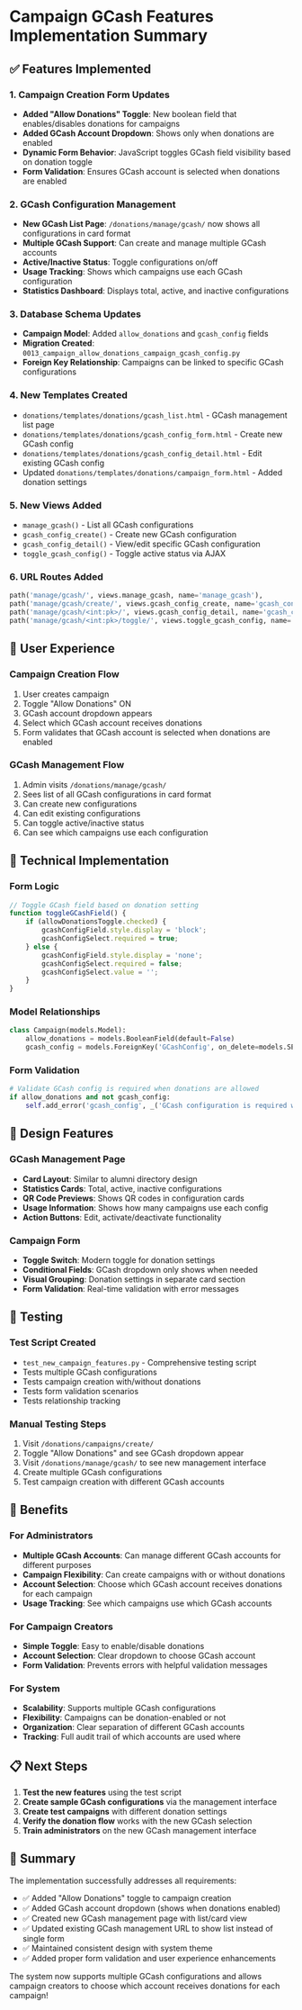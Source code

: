 # Campaign GCash Features Implementation Summary

## ✅ Features Implemented

### 1. **Campaign Creation Form Updates**
- **Added "Allow Donations" Toggle**: New boolean field that enables/disables donations for campaigns
- **Added GCash Account Dropdown**: Shows only when donations are enabled
- **Dynamic Form Behavior**: JavaScript toggles GCash field visibility based on donation toggle
- **Form Validation**: Ensures GCash account is selected when donations are enabled

### 2. **GCash Configuration Management**
- **New GCash List Page**: `/donations/manage/gcash/` now shows all configurations in card format
- **Multiple GCash Support**: Can create and manage multiple GCash accounts
- **Active/Inactive Status**: Toggle configurations on/off
- **Usage Tracking**: Shows which campaigns use each GCash configuration
- **Statistics Dashboard**: Displays total, active, and inactive configurations

### 3. **Database Schema Updates**
- **Campaign Model**: Added `allow_donations` and `gcash_config` fields
- **Migration Created**: `0013_campaign_allow_donations_campaign_gcash_config.py`
- **Foreign Key Relationship**: Campaigns can be linked to specific GCash configurations

### 4. **New Templates Created**
- `donations/templates/donations/gcash_list.html` - GCash management list page
- `donations/templates/donations/gcash_config_form.html` - Create new GCash config
- `donations/templates/donations/gcash_config_detail.html` - Edit existing GCash config
- Updated `donations/templates/donations/campaign_form.html` - Added donation settings

### 5. **New Views Added**
- `manage_gcash()` - List all GCash configurations
- `gcash_config_create()` - Create new GCash configuration
- `gcash_config_detail()` - View/edit specific GCash configuration
- `toggle_gcash_config()` - Toggle active status via AJAX

### 6. **URL Routes Added**
```python
path('manage/gcash/', views.manage_gcash, name='manage_gcash'),
path('manage/gcash/create/', views.gcash_config_create, name='gcash_config_create'),
path('manage/gcash/<int:pk>/', views.gcash_config_detail, name='gcash_config_detail'),
path('manage/gcash/<int:pk>/toggle/', views.toggle_gcash_config, name='toggle_gcash_config'),
```

## 🎯 User Experience

### **Campaign Creation Flow**
1. User creates campaign
2. Toggle "Allow Donations" ON
3. GCash account dropdown appears
4. Select which GCash account receives donations
5. Form validates that GCash account is selected when donations are enabled

### **GCash Management Flow**
1. Admin visits `/donations/manage/gcash/`
2. Sees list of all GCash configurations in card format
3. Can create new configurations
4. Can edit existing configurations
5. Can toggle active/inactive status
6. Can see which campaigns use each configuration

## 🔧 Technical Implementation

### **Form Logic**
```javascript
// Toggle GCash field based on donation setting
function toggleGCashField() {
    if (allowDonationsToggle.checked) {
        gcashConfigField.style.display = 'block';
        gcashConfigSelect.required = true;
    } else {
        gcashConfigField.style.display = 'none';
        gcashConfigSelect.required = false;
        gcashConfigSelect.value = '';
    }
}
```

### **Model Relationships**
```python
class Campaign(models.Model):
    allow_donations = models.BooleanField(default=False)
    gcash_config = models.ForeignKey('GCashConfig', on_delete=models.SET_NULL, null=True, blank=True)
```

### **Form Validation**
```python
# Validate GCash config is required when donations are allowed
if allow_donations and not gcash_config:
    self.add_error('gcash_config', _('GCash configuration is required when donations are enabled.'))
```

## 📱 Design Features

### **GCash Management Page**
- **Card Layout**: Similar to alumni directory design
- **Statistics Cards**: Total, active, inactive configurations
- **QR Code Previews**: Shows QR codes in configuration cards
- **Usage Information**: Shows how many campaigns use each config
- **Action Buttons**: Edit, activate/deactivate functionality

### **Campaign Form**
- **Toggle Switch**: Modern toggle for donation settings
- **Conditional Fields**: GCash dropdown only shows when needed
- **Visual Grouping**: Donation settings in separate card section
- **Form Validation**: Real-time validation with error messages

## 🧪 Testing

### **Test Script Created**
- `test_new_campaign_features.py` - Comprehensive testing script
- Tests multiple GCash configurations
- Tests campaign creation with/without donations
- Tests form validation scenarios
- Tests relationship tracking

### **Manual Testing Steps**
1. Visit `/donations/campaigns/create/`
2. Toggle "Allow Donations" and see GCash dropdown appear
3. Visit `/donations/manage/gcash/` to see new management interface
4. Create multiple GCash configurations
5. Test campaign creation with different GCash accounts

## 🚀 Benefits

### **For Administrators**
- **Multiple GCash Accounts**: Can manage different GCash accounts for different purposes
- **Campaign Flexibility**: Can create campaigns with or without donations
- **Account Selection**: Choose which GCash account receives donations for each campaign
- **Usage Tracking**: See which campaigns use which GCash accounts

### **For Campaign Creators**
- **Simple Toggle**: Easy to enable/disable donations
- **Account Selection**: Clear dropdown to choose GCash account
- **Form Validation**: Prevents errors with helpful validation messages

### **For System**
- **Scalability**: Supports multiple GCash configurations
- **Flexibility**: Campaigns can be donation-enabled or not
- **Organization**: Clear separation of different GCash accounts
- **Tracking**: Full audit trail of which accounts are used where

## 📋 Next Steps

1. **Test the new features** using the test script
2. **Create sample GCash configurations** via the management interface
3. **Create test campaigns** with different donation settings
4. **Verify the donation flow** works with the new GCash selection
5. **Train administrators** on the new GCash management interface

## 🎉 Summary

The implementation successfully addresses all requirements:
- ✅ Added "Allow Donations" toggle to campaign creation
- ✅ Added GCash account dropdown (shows when donations enabled)
- ✅ Created new GCash management page with list/card view
- ✅ Updated existing GCash management URL to show list instead of single form
- ✅ Maintained consistent design with system theme
- ✅ Added proper form validation and user experience enhancements

The system now supports multiple GCash configurations and allows campaign creators to choose which account receives donations for each campaign!
